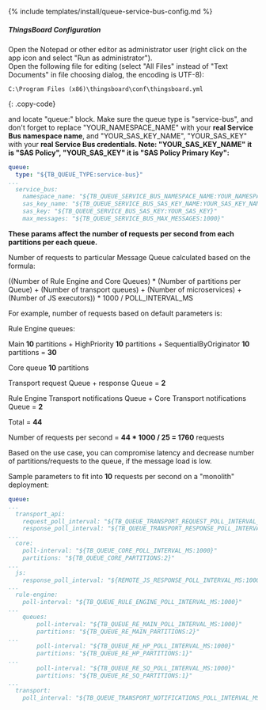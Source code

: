 {% include templates/install/queue-service-bus-config.md %}

##### ThingsBoard Configuration

Open the Notepad or other editor as administrator user (right click on the app icon and select "Run as administrator").  
Open the following file for editing (select "All Files" instead of "Text Documents" in file choosing dialog, the encoding is UTF-8):

```text 
C:\Program Files (x86)\thingsboard\conf\thingsboard.yml
``` 
{: .copy-code}

and locate "queue:" block. Make sure the queue type is "service-bus", and don't forget to replace "YOUR_NAMESPACE_NAME" with your **real Service Bus namespace name**, and "YOUR_SAS_KEY_NAME", "YOUR_SAS_KEY" with your **real Service Bus credentials. Note: "YOUR_SAS_KEY_NAME" it is "SAS Policy", "YOUR_SAS_KEY" it is "SAS Policy Primary Key":**

```yml
queue:
  type: "${TB_QUEUE_TYPE:service-bus}"
...
  service_bus:
    namespace_name: "${TB_QUEUE_SERVICE_BUS_NAMESPACE_NAME:YOUR_NAMESPACE_NAME}"
    sas_key_name: "${TB_QUEUE_SERVICE_BUS_SAS_KEY_NAME:YOUR_SAS_KEY_NAME}"
    sas_key: "${TB_QUEUE_SERVICE_BUS_SAS_KEY:YOUR_SAS_KEY}"
    max_messages: "${TB_QUEUE_SERVICE_BUS_MAX_MESSAGES:1000}"
```

**These params affect the number of requests per second from each partitions per each queue.**

Number of requests to particular Message Queue calculated based on the formula:

((Number of Rule Engine and Core Queues) * (Number of partitions per Queue) + 
(Number of transport queues) + (Number of microservices) + (Number of JS executors)) * 1000 / POLL_INTERVAL_MS

For example, number of requests based on default parameters is:

Rule Engine queues:

Main **10** partitions + HighPriority **10** partitions + SequentialByOriginator **10** partitions = **30**

Core queue **10** partitions

Transport request Queue + response Queue = **2**

Rule Engine Transport notifications Queue + Core Transport notifications Queue = **2**

Total = **44**

Number of requests per second = **44 * 1000 / 25 = 1760** requests

Based on the use case, you can compromise latency and decrease number of partitions/requests to the queue, if the message load is low.

Sample parameters to fit into **10** requests per second on a "monolith" deployment:

```yml
queue:
...
  transport_api:
    request_poll_interval: "${TB_QUEUE_TRANSPORT_REQUEST_POLL_INTERVAL_MS:1000}"
    response_poll_interval: "${TB_QUEUE_TRANSPORT_RESPONSE_POLL_INTERVAL_MS:1000}"
...
  core:
    poll-interval: "${TB_QUEUE_CORE_POLL_INTERVAL_MS:1000}"
    partitions: "${TB_QUEUE_CORE_PARTITIONS:2}"
...
  js:
    response_poll_interval: "${REMOTE_JS_RESPONSE_POLL_INTERVAL_MS:1000}"
...
  rule-engine:
    poll-interval: "${TB_QUEUE_RULE_ENGINE_POLL_INTERVAL_MS:1000}"
...
    queues:
        poll-interval: "${TB_QUEUE_RE_MAIN_POLL_INTERVAL_MS:1000}"
        partitions: "${TB_QUEUE_RE_MAIN_PARTITIONS:2}"
...
        poll-interval: "${TB_QUEUE_RE_HP_POLL_INTERVAL_MS:1000}"
        partitions: "${TB_QUEUE_RE_HP_PARTITIONS:1}"
...
        poll-interval: "${TB_QUEUE_RE_SQ_POLL_INTERVAL_MS:1000}"
        partitions: "${TB_QUEUE_RE_SQ_PARTITIONS:1}"
...
  transport:
    poll_interval: "${TB_QUEUE_TRANSPORT_NOTIFICATIONS_POLL_INTERVAL_MS:1000}"
```
